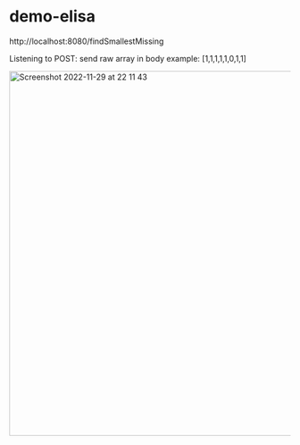 # demo-elisa

http://localhost:8080/findSmallestMissing

Listening to POST:
send raw array in body
example: [1,1,1,1,1,0,1,1] 

<img width="653" alt="Screenshot 2022-11-29 at 22 11 43" src="https://user-images.githubusercontent.com/13516590/204638003-83febbda-d3b1-47d3-98ca-c13b6057a392.png">

